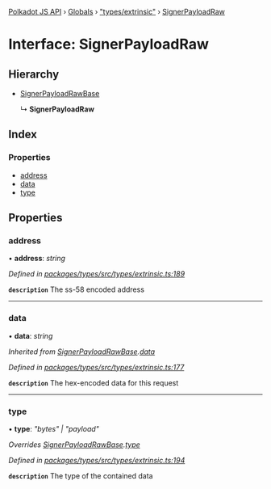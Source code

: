[Polkadot JS API](../README.md) › [Globals](../globals.md) › ["types/extrinsic"](../modules/_types_extrinsic_.md) › [SignerPayloadRaw](_types_extrinsic_.signerpayloadraw.md)

# Interface: SignerPayloadRaw

## Hierarchy

* [SignerPayloadRawBase](_types_extrinsic_.signerpayloadrawbase.md)

  ↳ **SignerPayloadRaw**

## Index

### Properties

* [address](_types_extrinsic_.signerpayloadraw.md#address)
* [data](_types_extrinsic_.signerpayloadraw.md#data)
* [type](_types_extrinsic_.signerpayloadraw.md#type)

## Properties

###  address

• **address**: *string*

*Defined in [packages/types/src/types/extrinsic.ts:189](https://github.com/polkadot-js/api/blob/c82b85ef79/packages/types/src/types/extrinsic.ts#L189)*

**`description`** The ss-58 encoded address

___

###  data

• **data**: *string*

*Inherited from [SignerPayloadRawBase](_types_extrinsic_.signerpayloadrawbase.md).[data](_types_extrinsic_.signerpayloadrawbase.md#data)*

*Defined in [packages/types/src/types/extrinsic.ts:177](https://github.com/polkadot-js/api/blob/c82b85ef79/packages/types/src/types/extrinsic.ts#L177)*

**`description`** The hex-encoded data for this request

___

###  type

• **type**: *"bytes" | "payload"*

*Overrides [SignerPayloadRawBase](_types_extrinsic_.signerpayloadrawbase.md).[type](_types_extrinsic_.signerpayloadrawbase.md#optional-type)*

*Defined in [packages/types/src/types/extrinsic.ts:194](https://github.com/polkadot-js/api/blob/c82b85ef79/packages/types/src/types/extrinsic.ts#L194)*

**`description`** The type of the contained data
